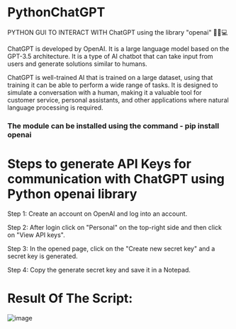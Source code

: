 # PythonChatGPT
PYTHON GUI TO INTERACT WITH ChatGPT using the library "openai" 💬🐍💻

ChatGPT is developed by OpenAI. It is a large language model based on the GPT-3.5 architecture. 
It is a type of AI chatbot that can take input from users and generate solutions similar to humans. 

ChatGPT is well-trained AI that is trained on a large dataset, using that training it can be able to perform a wide range of tasks. It is designed to simulate a conversation with a human, making it a valuable tool for customer service, personal assistants, and other applications where natural language processing is required.

### The module can be installed using the command - pip install openai

# Steps to generate API Keys for communication with ChatGPT using Python openai library
Step 1: Create an account on OpenAI and log into an account.

Step 2: After login click on "Personal" on the top-right side and then click on "View API keys".

Step 3: In the opened page, click on the "Create new secret key" and a secret key is generated.

Step 4: Copy the generate secret key and save it in a Notepad.

# Result Of The Script:
![image](https://github.com/abhijithwarrier/PythonChatGPT/assets/46685919/24315c7b-4777-4373-a64c-ce205cbb37e6)
